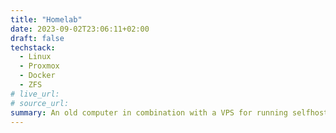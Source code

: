 ```yaml
---
title: "Homelab"
date: 2023-09-02T23:06:11+02:00
draft: false
techstack:
  - Linux
  - Proxmox
  - Docker
  - ZFS
# live_url:
# source_url:
summary: An old computer in combination with a VPS for running selfhosted services.
---
```


